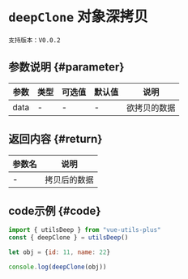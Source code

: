 # `deepClone` 对象深拷贝

`支持版本：V0.0.2`


## 参数说明 {#parameter}

| 参数   | 类型  | 可选值 | 默认值 | 说明     |
|------|-----|-----|-----|--------|
| data | -   | -   | -   | 欲拷贝的数据 |


## 返回内容 {#return}

| 参数名 | 说明     |
|-----|--------|
| -   | 拷贝后的数据 |


## code示例 {#code}

```javascript
import { utilsDeep } from "vue-utils-plus"
const { deepClone } = utilsDeep()

let obj = {id: 11, name: 22}

console.log(deepClone(obj))
```
